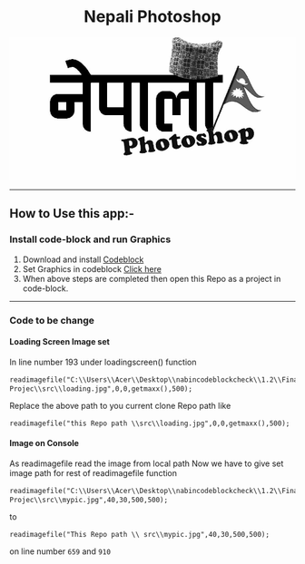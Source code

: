 <p align="center">
    <h1 align="center">Nepali Photoshop
</h1>
</p> 

![](src/loading.jpg)



---

## How to Use this app:-

### Install code-block and run Graphics
1. Download and install 
[Codeblock](https://sourceforge.net/projects/codeblocks/files/Binaries/17.12/Windows/codeblocks-17.12mingw-setup.exe/download)
1. Set Graphics in codeblock [Click here](https://drive.google.com/file/d/1SnhzqNg5cn7Bgsnqh9I5W6DjxRmmqzW7/view?usp=sharing)
1. When above steps are completed then open this Repo as a project in code-block.

---

### Code to be change

#### Loading Screen Image set
In line number 193 under loadingscreen() function
```
readimagefile("C:\\Users\\Acer\\Desktop\\nabincodeblockcheck\\1.2\\Final Projec\\src\\loading.jpg",0,0,getmaxx(),500);
```
Replace the above path to you current clone Repo path like
```
readimagefile("this Repo path \\src\\loading.jpg",0,0,getmaxx(),500);
```


#### Image on Console
As readimagefile read the image from local path Now we have to give set  image path for rest of readimagefile function
```
readimagefile("C:\\Users\\Acer\\Desktop\\nabincodeblockcheck\\1.2\\Final Projec\\src\\mypic.jpg",40,30,500,500);
```
to 
```
readimagefile("This Repo path \\ src\\mypic.jpg",40,30,500,500);
```
on line number  `659` and `910` 
